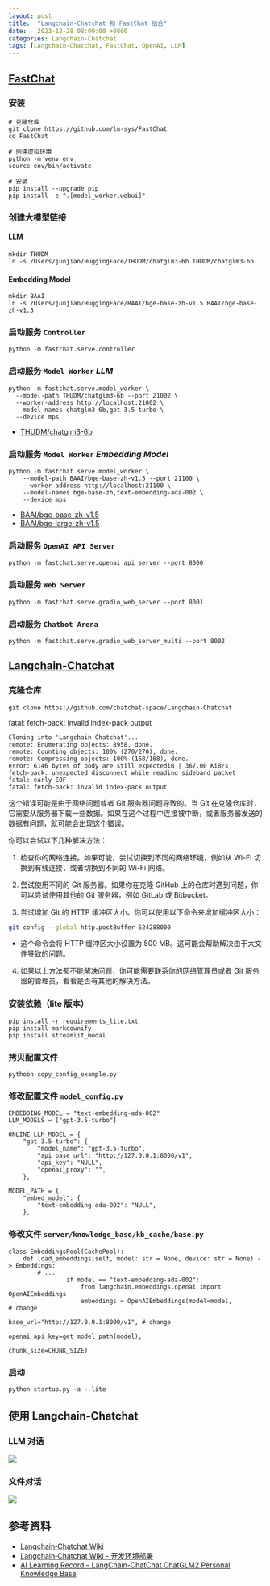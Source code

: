 ```yaml
---
layout: post
title:  "Langchain‐Chatchat 和 FastChat 结合"
date:   2023-12-28 08:00:00 +0800
categories: Langchain‐Chatchat
tags: [Langchain‐Chatchat, FastChat, OpenAI, LLM]
---
```


## [FastChat][FastChat] 
### 安装
```shell
# 克隆仓库
git clone https://github.com/lm-sys/FastChat
cd FastChat

# 创建虚拟环境
python -m venv env
source env/bin/activate

# 安装
pip install --upgrade pip
pip install -e ".[model_worker,webui]"
```

### 创建大模型链接
#### LLM
```shell
mkdir THUDM
ln -s /Users/junjian/HuggingFace/THUDM/chatglm3-6b THUDM/chatglm3-6b
```

#### Embedding Model
```shell
mkdir BAAI
ln -s /Users/junjian/HuggingFace/BAAI/bge-base-zh-v1.5 BAAI/bge-base-zh-v1.5
```

### 启动服务 `Controller`
```shell
python -m fastchat.serve.controller
```

### 启动服务 `Model Worker` *LLM*
```shell
python -m fastchat.serve.model_worker \
  --model-path THUDM/chatglm3-6b --port 21002 \
  --worker-address http://localhost:21002 \
  --model-names chatglm3-6b,gpt-3.5-turbo \
  --device mps
```

- [THUDM/chatglm3-6b](https://huggingface.co/THUDM/chatglm3-6b)

### 启动服务 `Model Worker` *Embedding Model*
```shell
python -m fastchat.serve.model_worker \
    --model-path BAAI/bge-base-zh-v1.5 --port 21100 \
    --worker-address http://localhost:21100 \
    --model-names bge-base-zh,text-embedding-ada-002 \
    --device mps
```

- [BAAI/bge-base-zh-v1.5](https://huggingface.co/BAAI/bge-base-zh-v1.5)
- [BAAI/bge-large-zh-v1.5](https://huggingface.co/BAAI/bge-large-zh-v1.5)

### 启动服务 `OpenAI API Server`
```shell
python -m fastchat.serve.openai_api_server --port 8000
```

### 启动服务 `Web Server`
```shell
python -m fastchat.serve.gradio_web_server --port 8001
```

### 启动服务 `Chatbot Arena`
```shell
python -m fastchat.serve.gradio_web_server_multi --port 8002
```


## [Langchain-Chatchat](https://github.com/chatchat-space/Langchain-Chatchat)

### 克隆仓库
```shell
git clone https://github.com/chatchat-space/Langchain-Chatchat
```

fatal: fetch-pack: invalid index-pack output

```
Cloning into 'Langchain-Chatchat'...
remote: Enumerating objects: 8958, done.
remote: Counting objects: 100% (270/270), done.
remote: Compressing objects: 100% (168/168), done.
error: 6146 bytes of body are still expectediB | 367.00 KiB/s 
fetch-pack: unexpected disconnect while reading sideband packet
fatal: early EOF
fatal: fetch-pack: invalid index-pack output
```

这个错误可能是由于网络问题或者 Git 服务器问题导致的。当 Git 在克隆仓库时，它需要从服务器下载一些数据。如果在这个过程中连接被中断，或者服务器发送的数据有问题，就可能会出现这个错误。

你可以尝试以下几种解决方法：

1. 检查你的网络连接。如果可能，尝试切换到不同的网络环境，例如从 Wi-Fi 切换到有线连接，或者切换到不同的 Wi-Fi 网络。

2. 尝试使用不同的 Git 服务器。如果你在克隆 GitHub 上的仓库时遇到问题，你可以尝试使用其他的 Git 服务器，例如 GitLab 或 Bitbucket。

3. 尝试增加 Git 的 HTTP 缓冲区大小。你可以使用以下命令来增加缓冲区大小：
```bash
git config --global http.postBuffer 524288000
```
- 这个命令会将 HTTP 缓冲区大小设置为 500 MB。这可能会帮助解决由于大文件导致的问题。

4. 如果以上方法都不能解决问题，你可能需要联系你的网络管理员或者 Git 服务器的管理员，看看是否有其他的解决方法。

### 安装依赖（lite 版本）
```shell
pip install -r requirements_lite.txt
pip install markdownify
pip install streamlit_modal
```

### 拷贝配置文件
```shell
pythobn copy_config_example.py
```

### 修改配置文件 `model_config.py`
```shell
EMBEDDING_MODEL = "text-embedding-ada-002"
LLM_MODELS = ["gpt-3.5-turbo"]

ONLINE_LLM_MODEL = {
    "gpt-3.5-turbo": {
        "model_name": "gpt-3.5-turbo",
        "api_base_url": "http://127.0.0.1:8000/v1",
        "api_key": "NULL",
        "openai_proxy": "",
    },

MODEL_PATH = {
    "embed_model": {
        "text-embedding-ada-002": "NULL",
    },
```

### 修改文件 `server/knowledge_base/kb_cache/base.py`
```shell
class EmbeddingsPool(CachePool):
    def load_embeddings(self, model: str = None, device: str = None) -> Embeddings:
        # ...
                if model == "text-embedding-ada-002":
                    from langchain.embeddings.openai import OpenAIEmbeddings
                    embeddings = OpenAIEmbeddings(model=model,                         # change
                                                  base_url="http://127.0.0.1:8000/v1", # change
                                                  openai_api_key=get_model_path(model),
                                                  chunk_size=CHUNK_SIZE)
```

### 启动
```shell
python startup.py -a --lite
```

## 使用 Langchain-Chatchat
### LLM 对话
![](/images/2023/LangChain-Chatchat/llm-conversation.png)

### 文件对话
![](/images/2023/LangChain-Chatchat/file-conversation.png)

## 参考资料
- [Langchain‐Chatchat Wiki](https://github.com/chatchat-space/Langchain-Chatchat/wiki)
- [Langchain‐Chatchat Wiki - 开发环境部署](https://github.com/chatchat-space/Langchain-Chatchat/wiki/%E5%BC%80%E5%8F%91%E7%8E%AF%E5%A2%83%E9%83%A8%E7%BD%B2)
- [AI Learning Record – LangChain-ChatChat ChatGLM2 Personal Knowledge Base](https://moon-half.info/en/p/5512)


[FastChat]: https://github.com/lm-sys/FastChat
